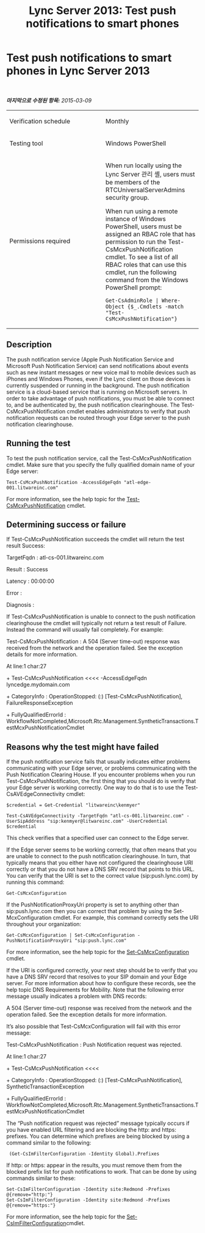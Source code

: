 ﻿---
title: 'Lync Server 2013: Test push notifications to smart phones'
TOCTitle: Test push notifications to smart phones
ms:assetid: 8f5ca7d1-1ccb-4cb0-b417-730559e79b6e
ms:mtpsurl: https://technet.microsoft.com/ko-kr/library/Dn767948(v=OCS.15)
ms:contentKeyID: 62486220
ms.date: 08/10/2015
mtps_version: v=OCS.15
ms.translationtype: HT
---

# Test push notifications to smart phones in Lync Server 2013

 

_**마지막으로 수정된 항목:** 2015-03-09_


<table>
<colgroup>
<col style="width: 50%" />
<col style="width: 50%" />
</colgroup>
<tbody>
<tr class="odd">
<td><p>Verification schedule</p></td>
<td><p>Monthly</p></td>
</tr>
<tr class="even">
<td><p>Testing tool</p></td>
<td><p>Windows PowerShell</p></td>
</tr>
<tr class="odd">
<td><p>Permissions required</p></td>
<td><p>When run locally using the Lync Server 관리 셸, users must be members of the RTCUniversalServerAdmins security group.</p>
<p>When run using a remote instance of Windows PowerShell, users must be assigned an RBAC role that has permission to run the Test-CsMcxPushNotification cmdlet. To see a list of all RBAC roles that can use this cmdlet, run the following command from the Windows PowerShell prompt:</p>
<pre><code>Get-CsAdminRole | Where-Object {$_.Cmdlets -match &quot;Test-CsMcxPushNotification&quot;}</code></pre></td>
</tr>
</tbody>
</table>


## Description

The push notification service (Apple Push Notification Service and Microsoft Push Notification Service) can send notifications about events such as new instant messages or new voice mail to mobile devices such as iPhones and Windows Phones, even if the Lync client on those devices is currently suspended or running in the background. The push notification service is a cloud-based service that is running on Microsoft servers. In order to take advantage of push notifications, you must be able to connect to, and be authenticated by, the push notification clearinghouse. The Test-CsMcxPushNotification cmdlet enables administrators to verify that push notification requests can be routed through your Edge server to the push notification clearinghouse.

## Running the test

To test the push notification service, call the Test-CsMcxPushNotification cmdlet. Make sure that you specify the fully qualified domain name of your Edge server:

    Test-CsMcxPushNotification -AccessEdgeFqdn "atl-edge-001.litwareinc.com"

For more information, see the help topic for the [Test-CsMcxPushNotification](https://docs.microsoft.com/en-us/powershell/module/skype/Test-CsMcxPushNotification) cmdlet.

## Determining success or failure

If Test-CsMcxPushNotification succeeds the cmdlet will return the test result Success:

TargetFqdn : atl-cs-001.litwareinc.com

Result : Success

Latency : 00:00:00

Error :

Diagnosis :

If Test-CsMcxPushNotification is unable to connect to the push notification clearinghouse the cmdlet will typically not return a test result of Failure. Instead the command will usually fail completely. For example:

Test-CsMcxPushNotification : A 504 (Server time-out) response was received from the network and the operation failed. See the exception details for more information.

At line:1 char:27

\+ Test-CsMcxPushNotification \<\<\<\< -AccessEdgeFqdn lyncedge.mydomain.com

\+ CategoryInfo : OperationStopped: (:) \[Test-CsMcxPushNotification\], FailureResponseException

\+ FullyQualifiedErrorId : WorkflowNotCompleted,Microsoft.Rtc.Management.SyntheticTransactions.TestMcxPushNotificationCmdlet

## Reasons why the test might have failed

If the push notification service fails that usually indicates either problems communicating with your Edge server, or problems communicating with the Push Notification Clearing House. If you encounter problems when you run Test-CsMcxPushNotification, the first thing that you should do is verify that your Edge server is working correctly. One way to do that is to use the Test-CsAVEdgeConnectivity cmdlet:

    $credential = Get-Credential "litwareinc\kenmyer"
    
    Test-CsAVEdgeConnectivity -TargetFqdn "atl-cs-001.litwareinc.com" -UserSipAddress "sip:kenmyer@litwareinc.com" -UserCredential $credential

This check verifies that a specified user can connect to the Edge server.

If the Edge server seems to be working correctly, that often means that you are unable to connect to the push notification clearinghouse. In turn, that typically means that you either have not configured the clearinghouse URI correctly or that you do not have a DNS SRV record that points to this URL. You can verify that the URI is set to the correct value (sip:push.lync.com) by running this command:

    Get-CsMcxConfiguration

If the PushNotificationProxyUri property is set to anything other than sip:push.lync.com then you can correct that problem by using the Set-McxConfiguration cmdlet. For example, this command correctly sets the URI throughout your organization:

    Get-CsMcxConfiguration | Set-CsMcxConfiguration -PushNotificationProxyUri "sip:push.lync.com"

For more information, see the help topic for the [Set-CsMcxConfiguration](https://docs.microsoft.com/en-us/powershell/module/skype/Set-CsMcxConfiguration) cmdlet.

If the URI is configured correctly, your next step should be to verify that you have a DNS SRV record that resolves to your SIP domain and your Edge server. For more information about how to configure these records, see the help topic DNS Requirements for Mobility. Note that the following error message usually indicates a problem with DNS records:

A 504 (Server time-out) response was received from the network and the operation failed. See the exception details for more information.

It’s also possible that Test-CsMcxConfiguration will fail with this error message:

Test-CsMcxPushNotification : Push Notification request was rejected.

At line:1 char:27

\+ Test-CsMcxPushNotification \<\<\<\<

\+ CategoryInfo : OperationStopped: (:) \[Test-CsMcxPushNotification\], SyntheticTransactionException

\+ FullyQualifiedErrorId : WorkflowNotCompleted,Microsoft.Rtc.Management.SyntheticTransactions.TestMcxPushNotificationCmdlet

The “Push notification request was rejected” message typically occurs if you have enabled URL filtering and are blocking the http: and https: prefixes. You can determine which prefixes are being blocked by using a command similar to the following:

``` 
 (Get-CsImFilterConfiguration -Identity Global).Prefixes
```

If http: or https: appear in the results, you must remove them from the blocked prefix list for push notifications to work. That can be done by using commands similar to these:

    Set-CsImFilterConfiguration -Identity site:Redmond -Prefixes @{remove="http:"}
    Set-CsImFilterConfiguration -Identity site:Redmond -Prefixes @{remove="https:"}

For more information, see the help topic for the [Set-CsImFilterConfiguration](https://docs.microsoft.com/en-us/powershell/module/skype/Set-CsImFilterConfiguration)cmdlet.


